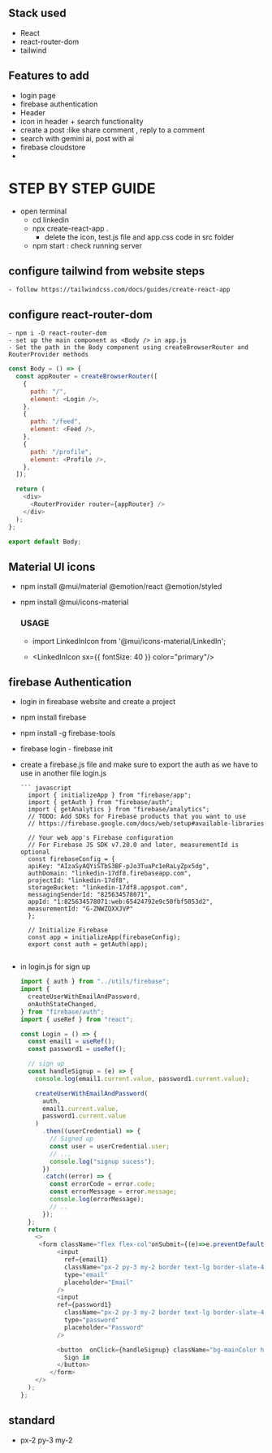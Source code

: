 ## Stack used

- React
- react-router-dom
- tailwind

## Features to add

- login page
- firebase authentication
- Header
- icon in header + search functionality
- create a post :like share comment , reply to a comment
- search with gemini ai, post with ai
- firebase cloudstore
-

# STEP BY STEP GUIDE

- open terminal
  - cd linkedin
  - npx create-react-app .
    - delete the icon, test.js file and app.css code in src folder
  - npm start : check running server

## configure tailwind from website steps

    - follow https://tailwindcss.com/docs/guides/create-react-app

## configure react-router-dom

    - npm i -D react-router-dom
    - set up the main component as <Body /> in app.js
    - Set the path in the Body component using createBrowserRouter and RouterProvider methods

```javascript
const Body = () => {
  const appRouter = createBrowserRouter([
    {
      path: "/",
      element: <Login />,
    },
    {
      path: "/feed",
      element: <Feed />,
    },
    {
      path: "/profile",
      element: <Profile />,
    },
  ]);

  return (
    <div>
      <RouterProvider router={appRouter} />
    </div>
  );
};

export default Body;
```

## Material UI icons

- npm install @mui/material @emotion/react @emotion/styled
- npm install @mui/icons-material

  ### USAGE

  - import LinkedInIcon from '@mui/icons-material/LinkedIn';

  - <LinkedInIcon sx={{ fontSize: 40 }} color="primary"/>

## firebase Authentication

- login in fireabase website and create a project
- npm install firebase
- npm install -g firebase-tools
- firebase login - firebase init

- create a firebase.js file and make sure to export the auth as we have to use in another file login.js

      ``` javascript
        import { initializeApp } from "firebase/app";
        import { getAuth } from "firebase/auth";
        import { getAnalytics } from "firebase/analytics";
        // TODO: Add SDKs for Firebase products that you want to use
        // https://firebase.google.com/docs/web/setup#available-libraries

        // Your web app's Firebase configuration
        // For Firebase JS SDK v7.20.0 and later, measurementId is optional
        const firebaseConfig = {
        apiKey: "AIzaSyAQYiSTbS3BF-pJo3TuaPc1eRaLyZpx5dg",
        authDomain: "linkedin-17df8.firebaseapp.com",
        projectId: "linkedin-17df8",
        storageBucket: "linkedin-17df8.appspot.com",
        messagingSenderId: "825634578071",
        appId: "1:825634578071:web:65424792e9c50fbf5053d2",
        measurementId: "G-ZNWZQXXJVP"
        };

        // Initialize Firebase
        const app = initializeApp(firebaseConfig);
        export const auth = getAuth(app);

     ```

- in login.js for sign up

  ```javascript
  import { auth } from "../utils/firebase";
  import {
    createUserWithEmailAndPassword,
    onAuthStateChanged,
  } from "firebase/auth";
  import { useRef } from "react";

  const Login = () => {
    const email1 = useRef();
    const password1 = useRef();

    // sign up
    const handleSignup = (e) => {
      console.log(email1.current.value, password1.current.value);

      createUserWithEmailAndPassword(
        auth,
        email1.current.value,
        password1.current.value
      )
        .then((userCredential) => {
          // Signed up
          const user = userCredential.user;
          // ...
          console.log("signup sucess");
        })
        .catch((error) => {
          const errorCode = error.code;
          const errorMessage = error.message;
          console.log(errorMessage);
          // ..
        });
    };
    return (
      <>
       <form className="flex flex-col"onSubmit={(e)=>e.preventDefault()}  >
            <input
              ref={email1}
              className="px-2 py-3 my-2 border text-lg border-slate-400 rounded-md"
              type="email"
              placeholder="Email"
            />
            <input
            ref={password1}
              className="px-2 py-3 my-2 border text-lg border-slate-400 rounded-md"
              type="password"
              placeholder="Password"
            />

            <button  onClick={handleSignup} className="bg-mainColor hover:bg-maindark my-2 py-3 rounded-3xl text-white cursor-pointer font-semibold  ">
              Sign in
            </button>
          </form>
      </>
    );
  };
  ```

## standard

- px-2 py-3 my-2
